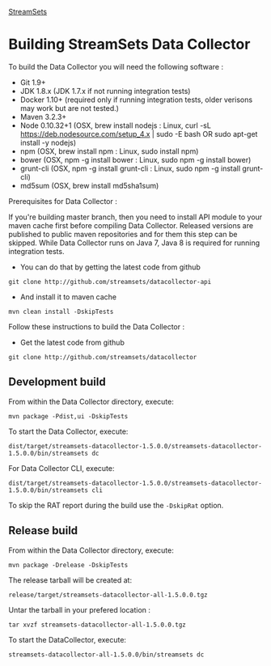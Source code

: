 <!---
  Licensed under the Apache License, Version 2.0 (the "License");
  you may not use this file except in compliance with the License.
  You may obtain a copy of the License at

    http://www.apache.org/licenses/LICENSE-2.0

  Unless required by applicable law or agreed to in writing, software
  distributed under the License is distributed on an "AS IS" BASIS,
  WITHOUT WARRANTIES OR CONDITIONS OF ANY KIND, either express or implied.
  See the License for the specific language governing permissions and
  limitations under the License. See accompanying LICENSE file.
--->

[StreamSets](http://streamsets.com)

# Building StreamSets Data Collector

To build the Data Collector you will need the following software :

- Git 1.9+
- JDK 1.8.x       (JDK 1.7.x if not running integration tests)
- Docker 1.10+    (required only if running integration tests, older verisons may work but are not tested.)
- Maven 3.2.3+
- Node 0.10.32+1  (OSX, brew install nodejs       : Linux, curl -sL https://deb.nodesource.com/setup_4.x | sudo -E bash OR sudo apt-get install -y nodejs)
 - npm            (OSX, brew install npm          : Linux, sudo install npm)
 - bower          (OSX, npm -g install bower      : Linux, sudo npm -g install bower)
 - grunt-cli      (OSX, npm -g install grunt-cli  : Linux, sudo npm -g install grunt-cli)
- md5sum          (OSX, brew install md5sha1sum)

Prerequisites for Data Collector :

If you're building master branch, then you need to install API module to your maven cache first before compiling Data Collector. Released versions
are published to public maven repositories and for them this step can be skipped. While Data Collector runs on Java 7, Java 8 is required for
running integration tests.

- You can do that by getting the latest code from github

`git clone http://github.com/streamsets/datacollector-api`

- And install it to maven cache

`mvn clean install -DskipTests`

Follow these instructions to build the Data Collector :

- Get the latest code from github

`git clone http://github.com/streamsets/datacollector`

## Development build

From within the Data Collector directory, execute:

`mvn package -Pdist,ui -DskipTests`

To start the Data Collector, execute:

`dist/target/streamsets-datacollector-1.5.0.0/streamsets-datacollector-1.5.0.0/bin/streamsets dc`

For Data Collector CLI, execute:

`dist/target/streamsets-datacollector-1.5.0.0/streamsets-datacollector-1.5.0.0/bin/streamsets cli`

To skip the RAT report during the build use the `-DskipRat` option.

## Release build

From within the Data Collector directory, execute:

`mvn package -Drelease -DskipTests`

The release tarball will be created at:

`release/target/streamsets-datacollector-all-1.5.0.0.tgz`

Untar the tarball in your prefered location :

`tar xvzf streamsets-datacollector-all-1.5.0.0.tgz`

To start the DataCollector, execute:

`streamsets-datacollector-all-1.5.0.0/bin/streamsets dc`
